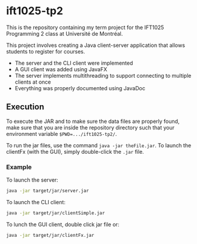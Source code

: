 # ift1025-tp2

This is the repository containing my term project for the IFT1025 Programming 2 class at Université de Montréal.

This project involves creating a Java client-server application that allows students to register for courses.

- The server and the CLI client were implemented
- A GUI client was added using JavaFX
- The server implements multithreading to support connecting to multiple clients at once
- Everything was properly documented using JavaDoc

## Execution

To execute the JAR and to make sure the data files are properly found, make sure that you are inside the repository directory such that your environment variable `$PWD=.../ift1025-tp2/`.

To run the jar files, use the command `java -jar theFile.jar`. To launch the clientFx (with the GUI), simply double-click the `.jar` file.

### Example

To launch the server:
```bash
java -jar target/jar/server.jar
```

To launch the CLI client:
```bash
java -jar target/jar/clientSimple.jar
```

To lunch the GUI client, double click jar file or:
```bash
java -jar target/jar/clientFx.jar
```